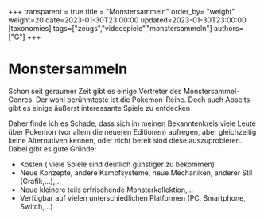 +++
transparent = true
title = "Monstersammeln"
order_by= "weight"
weight=20
date=2023-01-30T23:00:00
updated=2023-01-30T23:00:00
[taxonomies]
tags=["zeugs","videospiele","monstersammeln"]
authors=["G"]
+++

# Monstersammeln

Schon seit geraumer Zeit gibt es einige Vertreter des Monstersammel-Genres. Der wohl berühmteste ist die Pokemon-Reihe. Doch auch Abseits gibt es einige äußerst interessante Spiele zu entdecken

<!-- more -->

Daher finde ich es Schade, dass sich im meinen Bekanntenkreis viele Leute über Pokemon (vor allem die neueren Editionen) aufregen, aber gleichzeitig keine Alternativen kennen, oder nicht bereit sind diese auszuprobieren. Dabei gibt es gute Gründe:

+ Kosten ( viele Spiele sind deutlich günstiger zu bekommen)
+ Neue Konzepte, andere Kampfsysteme, neue Mechaniken, anderer Stil (Grafik,...),...
+ Neue kleinere teils erfrischende Monsterkollektion,...
+ Verfügbar auf vielen unterschiedlichen Platformen (PC, Smartphone, Switch,...)
